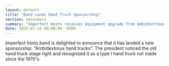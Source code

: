 ```yaml
---
layout: default
title: "Band Lands Hand Truck Sponsorship"
section: secondary
summary: "Imperfect Hosts receives equipment upgrade from Ambidextrous hand trucks after president attends gig"
date: 2025-07-15 00:00:00 -0500
---
```

Imperfect hosts band is delighted to announce that it has landed a new sponsorship: "Ambidextrous hand trucks". The president noticed the old hand truck stage right and recognized it as a type I hand truck not made since the 1970's.
